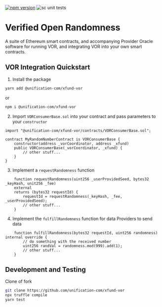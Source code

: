 [![npm version](http://img.shields.io/npm/v/@unification-com/xfund-vor.svg?style=flat)](https://npmjs.org/package/@unification-com/xfund-vor "View this project on npm")
![sc unit tests](https://github.com/unification-com/xfund-vor/actions/workflows/test-contracts.yml/badge.svg)

# Verified Open Randomness

A suite of Ethereum smart contracts, and accompanying Provider Oracle software
for running VOR, and integrating VOR into your own smart contracts.

## VOR Integration Quickstart

1. Install the package

```bash
yarn add @unification-com/xfund-vor
```

or

```bash
npm i @unification-com/xfund-vor
```

2. Import `VORConsumerBase.sol` into your contract and pass
   parameters to your `constructor`

```solidity
import "@unification-com/xfund-vor/contracts/VORConsumerBase.sol";

contract MyRandomNumberContract is VORConsumerBase {
    constructor(address _vorCoordinator, address _xfund)
    public VORConsumerBase(_vorCoordinator, _xfund) {
        // other stuff...
    }
}
```

3. Implement a `requestRandomness` function

```solidity
    function requestRandomness(uint256 _userProvidedSeed, bytes32 _keyHash, unit256 _fee) 
    external
    returns (bytes32 requestId) {
        requestId = requestRandomness(_keyHash, _fee, _userProvidedSeed);
        // other stuff...
    }
```

4. Implement the `fulfillRandomness` function for data Providers to send data

```solidity
    function fulfillRandomness(bytes32 requestId, uint256 randomness) internal override {
        // do something with the received number
        uint256 randVal = randomness.mod(999).add(1);
        // other stuff...
    }
```

## Development and Testing

Clone of fork

```bash
git clone https://github.com/unification-com/xfund-vor
npx truffle compile
yarn test
```
